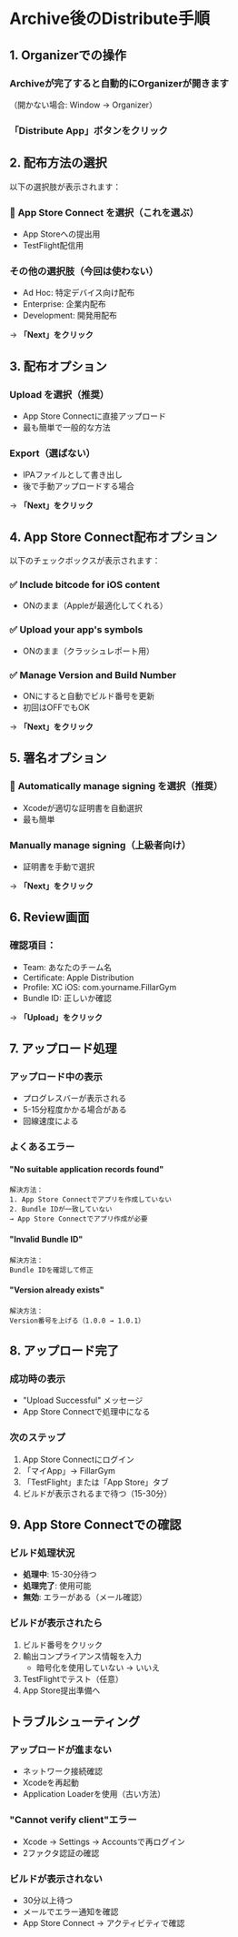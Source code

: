 # Archive後のDistribute手順

## 1. Organizerでの操作

### Archiveが完了すると自動的にOrganizerが開きます
（開かない場合: Window → Organizer）

### 「Distribute App」ボタンをクリック

## 2. 配布方法の選択

以下の選択肢が表示されます：

### 🎯 **App Store Connect** を選択（これを選ぶ）
- App Storeへの提出用
- TestFlight配信用

### その他の選択肢（今回は使わない）
- Ad Hoc: 特定デバイス向け配布
- Enterprise: 企業内配布
- Development: 開発用配布

→ **「Next」をクリック**

## 3. 配布オプション

### **Upload** を選択（推奨）
- App Store Connectに直接アップロード
- 最も簡単で一般的な方法

### Export（選ばない）
- IPAファイルとして書き出し
- 後で手動アップロードする場合

→ **「Next」をクリック**

## 4. App Store Connect配布オプション

以下のチェックボックスが表示されます：

### ✅ Include bitcode for iOS content
- ONのまま（Appleが最適化してくれる）

### ✅ Upload your app's symbols
- ONのまま（クラッシュレポート用）

### ✅ Manage Version and Build Number
- ONにすると自動でビルド番号を更新
- 初回はOFFでもOK

→ **「Next」をクリック**

## 5. 署名オプション

### 🎯 **Automatically manage signing** を選択（推奨）
- Xcodeが適切な証明書を自動選択
- 最も簡単

### Manually manage signing（上級者向け）
- 証明書を手動で選択

→ **「Next」をクリック**

## 6. Review画面

### 確認項目：
- Team: あなたのチーム名
- Certificate: Apple Distribution
- Profile: XC iOS: com.yourname.FillarGym
- Bundle ID: 正しいか確認

→ **「Upload」をクリック**

## 7. アップロード処理

### アップロード中の表示
- プログレスバーが表示される
- 5-15分程度かかる場合がある
- 回線速度による

### よくあるエラー

#### "No suitable application records found"
```
解決方法：
1. App Store Connectでアプリを作成していない
2. Bundle IDが一致していない
→ App Store Connectでアプリ作成が必要
```

#### "Invalid Bundle ID"
```
解決方法：
Bundle IDを確認して修正
```

#### "Version already exists"
```
解決方法：
Version番号を上げる（1.0.0 → 1.0.1）
```

## 8. アップロード完了

### 成功時の表示
- "Upload Successful" メッセージ
- App Store Connectで処理中になる

### 次のステップ
1. App Store Connectにログイン
2. 「マイApp」→ FillarGym
3. 「TestFlight」または「App Store」タブ
4. ビルドが表示されるまで待つ（15-30分）

## 9. App Store Connectでの確認

### ビルド処理状況
- **処理中**: 15-30分待つ
- **処理完了**: 使用可能
- **無効**: エラーがある（メール確認）

### ビルドが表示されたら
1. ビルド番号をクリック
2. 輸出コンプライアンス情報を入力
   - 暗号化を使用していない → いいえ
3. TestFlightでテスト（任意）
4. App Store提出準備へ

## トラブルシューティング

### アップロードが進まない
- ネットワーク接続確認
- Xcodeを再起動
- Application Loaderを使用（古い方法）

### "Cannot verify client"エラー
- Xcode → Settings → Accountsで再ログイン
- 2ファクタ認証の確認

### ビルドが表示されない
- 30分以上待つ
- メールでエラー通知を確認
- App Store Connect → アクティビティで確認